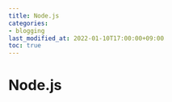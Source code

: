 ```yaml
---
title: Node.js
categories:
- blogging
last_modified_at: 2022-01-10T17:00:00+09:00
toc: true
---
```


# Node.js
